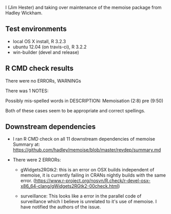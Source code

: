 I (Jim Hester) and taking over maintenance of the memoise package from Hadley
Wickham.

## Test environments
* local OS X install, R 3.2.3
* ubuntu 12.04 (on travis-ci), R 3.2.2
* win-builder (devel and release)

## R CMD check results
There were no ERRORs, WARNINGs

There was 1 NOTES:

Possibly mis-spelled words in DESCRIPTION:
  Memoisation (2:8)
  pre (9:50)

Both of these cases seem to be appropriate and correct spellings.

## Downstream dependencies

* I ran R CMD check on all 11 downstream dependencies of memoise
  Summary at: https://github.com/hadley/memoise/blob/master/revdep/summary.md

* There were 2 ERRORs:

  * gWidgets2RGtk2: this is an error on OSX builds independent of memoise, it is
    currently failing in CRANs nightly builds with the same error.
    (https://www.r-project.org/nosvn/R.check/r-devel-osx-x86_64-clang/gWidgets2RGtk2-00check.html)

  * surveillance: This looks like a error in the parallel code of surveillance
    which I believe is unrelated to it's use of memoise. I have notified the authors of
    the issue.
